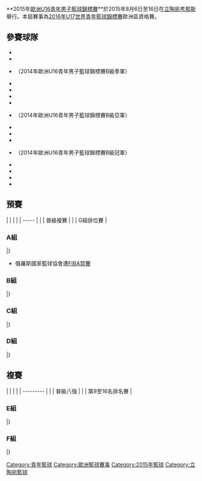 **2015年[歐洲U16青年男子籃球錦標賽](https://zh.wikipedia.org/wiki/歐洲U16青年男子籃球錦標賽 "wikilink")**於2015年8月6日至16日在[立陶宛](https://zh.wikipedia.org/wiki/立陶宛 "wikilink")[考那斯](../Page/考那斯.md "wikilink")舉行。本屆賽事為[2016年U17世界青年籃球錦標賽](../Page/2016年U17世界青年籃球錦標賽.md "wikilink")歐洲區資格賽。

## 參賽球隊

  -
  -
  -
     （2014年歐洲U16青年男子籃球錦標賽B級季軍）

  -
  -
  -
  -
  -
     （2014年歐洲U16青年男子籃球錦標賽B級亞軍）

  -
  -
  -
  -
     （2014年歐洲U16青年男子籃球錦標賽B級冠軍）

  -
  -
  -
  -
## 預賽

|  |       |
|  | ----- |
|  | 晉級複賽  |
|  | G組排位賽 |

### A組

|}

  - 俄羅斯國家籃球協會遭[FIBA禁賽](https://zh.wikipedia.org/wiki/FIBA "wikilink")

### B組

|}

### C組

|}

### D組

|}

## 複賽

|  |           |
|  | --------- |
|  | 晉級八強      |
|  | 第9至16名排名賽 |

### E組

|}

### F組

|}

[Category:青年籃球](https://zh.wikipedia.org/wiki/Category:青年籃球 "wikilink") [Category:歐洲籃球賽事](https://zh.wikipedia.org/wiki/Category:歐洲籃球賽事 "wikilink") [Category:2015年籃球](https://zh.wikipedia.org/wiki/Category:2015年籃球 "wikilink") [Category:立陶宛籃球](https://zh.wikipedia.org/wiki/Category:立陶宛籃球 "wikilink")